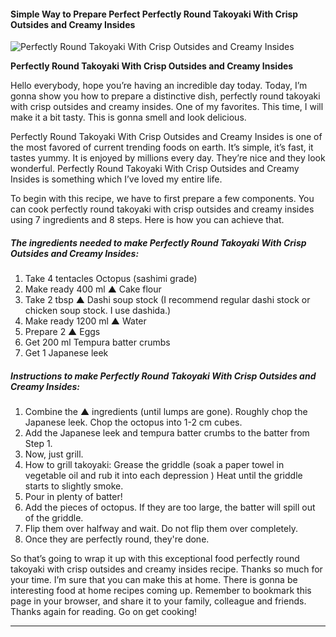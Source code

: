             

#### Simple Way to Prepare Perfect Perfectly Round Takoyaki With Crisp Outsides and Creamy Insides

![Perfectly Round Takoyaki With Crisp Outsides and Creamy Insides](https://img-global.cpcdn.com/recipes/5280433508974592/751x532cq70/perfectly-round-takoyaki-with-crisp-outsides-and-creamy-insides-recipe-main-photo.jpg)

**Perfectly Round Takoyaki With Crisp Outsides and Creamy Insides**

Hello everybody, hope you’re having an incredible day today. Today, I’m gonna show you how to prepare a distinctive dish, perfectly round takoyaki with crisp outsides and creamy insides. One of my favorites. This time, I will make it a bit tasty. This is gonna smell and look delicious.

Perfectly Round Takoyaki With Crisp Outsides and Creamy Insides is one of the most favored of current trending foods on earth. It’s simple, it’s fast, it tastes yummy. It is enjoyed by millions every day. They’re nice and they look wonderful. Perfectly Round Takoyaki With Crisp Outsides and Creamy Insides is something which I’ve loved my entire life.

To begin with this recipe, we have to first prepare a few components. You can cook perfectly round takoyaki with crisp outsides and creamy insides using 7 ingredients and 8 steps. Here is how you can achieve that.

##### The ingredients needed to make Perfectly Round Takoyaki With Crisp Outsides and Creamy Insides:

1.  Take 4 tentacles Octopus (sashimi grade)
2.  Make ready 400 ml ▲ Cake flour
3.  Take 2 tbsp ▲ Dashi soup stock (I recommend regular dashi stock or chicken soup stock. I use dashida.)
4.  Make ready 1200 ml ▲ Water
5.  Prepare 2 ▲ Eggs
6.  Get 200 ml Tempura batter crumbs
7.  Get 1 Japanese leek

##### Instructions to make Perfectly Round Takoyaki With Crisp Outsides and Creamy Insides:

1.  Combine the ▲ ingredients (until lumps are gone). Roughly chop the Japanese leek. Chop the octopus into 1-2 cm cubes.
2.  Add the Japanese leek and tempura batter crumbs to the batter from Step 1.
3.  Now, just grill.
4.  How to grill takoyaki: Grease the griddle (soak a paper towel in vegetable oil and rub it into each depression ) Heat until the griddle starts to slightly smoke.
5.  Pour in plenty of batter!
6.  Add the pieces of octopus. If they are too large, the batter will spill out of the griddle.
7.  Flip them over halfway and wait. Do not flip them over completely.
8.  Once they are perfectly round, they're done.

So that’s going to wrap it up with this exceptional food perfectly round takoyaki with crisp outsides and creamy insides recipe. Thanks so much for your time. I’m sure that you can make this at home. There is gonna be interesting food at home recipes coming up. Remember to bookmark this page in your browser, and share it to your family, colleague and friends. Thanks again for reading. Go on get cooking!

* * *